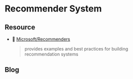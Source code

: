 # Recommender System

## Resource
* :star2: [Microsoft/Recommenders](https://github.com/Microsoft/Recommenders)
    > provides examples and best practices for building recommendation systems

## Blog
